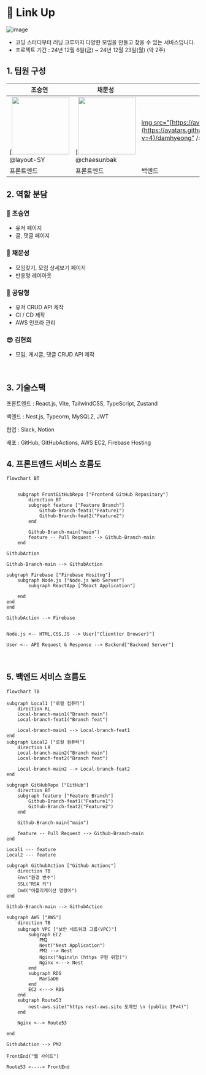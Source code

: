 # 📖 Link Up

![image](https://github.com/user-attachments/assets/3eb77613-171f-465f-a347-258759ff4e6d)

- 코딩 스터디부터 러닝 크루까지 다양한 모임을 만들고 찾을 수 있는 서비스입니다.
- 프로젝트 기간 : 24년 12월 6일(금) ~ 24년 12월 23일(월) (약 2주)


## 1. 팀원 구성

<div align="center">

| **조승연** | **채문성** | 공담형 | 김현희 |
| --- | --- | --- | --- |
| [<img src="](https://github.com/layout-SY)https://avatars.githubusercontent.com/u/111514472?v=4" height=150 width=150> <br/> @layout-SY | [<img src="](https://github.com/chaesunbak)https://avatars.githubusercontent.com/u/152577867?v=4" height=150 width=150> <br/> @chaesunbak | [img src="](https://github.com/chaesunbak)[https://avatars.githubusercontent.com](https://avatars.githubusercontent.com/u/152577867?v=4)/damhyeong” /> | https://avatars.githubusercontent.com/Kim-Hyunhee |
| 프론트엔드 | 프론트엔드 | 백엔드 | 백엔드 |

</div>

## 2. 역할 분담

### 🍊 조승연

- 유저 페이지
- 글, 댓글 페이지

### 👻 채문성

- 모임찾기, 모임 상세보기 페이지
- 반응형 레이아웃

### 🌝 공담형

- 유저 CRUD API 제작
- CI / CD 제작
- AWS 인프라 관리

### 😎 김현희

- 모임, 게시글, 댓글 CRUD API 제작

<br>

## 3. 기술스택

프론트엔드 : React.js, Vite, TailwindCSS, TypeScript, Zustand

백엔드 : Nest.js, Typeorm, MySQL2, JWT

협업 : Slack, Notion

배포 : GitHub, GitHubActions, AWS EC2, Firebase Hosting



## 4. 프론트엔드 서비스 흐름도

```mermaid
flowchart BT
    

    subgraph FrontGitHubRepo ["Frontend GitHub Repository"]
        direction BT
        subgraph feature ["Feature Branch"]
            Github-Branch-feat1("Feature1")
            Github-Branch-feat2("Feature2")
        end

        Github-Branch-main("main")
        feature -- Pull Request --> Github-Branch-main
    end

GithubAction

Github-Branch-main --> GithubAction

subgraph Firebase ["Firebase Hositng"]
    subgraph Node.js ["Node.js Web Server"]
        subgraph ReactApp ["React Application"]
    
    end
end
end

GithubAction --> Firebase


Node.js <-- HTML,CSS,JS --> User["Client(or Browser)"]

User <-- API Request & Response --> Backend["Backend Server"]
```

<br/>

## 5. 백엔드 서비스 흐름도

```mermaid
flowchart TB
    
subgraph Local1 ["로컬 컴퓨터"]
    direction RL
    Local-branch-main1("Branch main")
    Local-branch-feat1("Branch feat")
    
    Local-branch-main1 --> Local-branch-feat1
end
subgraph Local2 ["로컬 컴퓨터"]
    direction LR
    Local-branch-main2("Branch main")
    Local-branch-feat2("Branch feat")

    Local-branch-main2 --> Local-branch-feat2
end

subgraph GitHubRepo ["GitHub"]
    direction BT
    subgraph feature ["Feature Branch"]
        Github-Branch-feat1("Feature1")
        Github-Branch-feat2("Feature2")
    end
    
    Github-Branch-main("main")
    
    feature -- Pull Request --> Github-Branch-main
end

Local1 --- feature
Local2 --- feature

subgraph GithubAction ["Github Actions"]
    direction TB
    Env("환경 변수")
    SSL("RSA 키")
    Cmd("어플리케이션 명령어")
end

Github-Branch-main --> GithubAction

subgraph AWS ["AWS"]
    direction TB
    subgraph VPC ["보안 네트워크 그룹(VPC)"]
        subgraph EC2
            PM2
            Nest("Nest Application")
            PM2 --> Nest
            Nginx("Nginx\n (https 구현 위함)")
            Nginx <---> Nest
        end
        subgraph RDS
            MariaDB
        end
        EC2 <---> RDS
    end
    subgraph Route53
        nest-aws.site("https nest-aws.site 도메인 \n (public IPv4)")
    end
    
    Nginx <--> Route53
    
end

GithubAction --> PM2

FrontEnd("웹 사이트")

Route53 <----> FrontEnd
```








<!--

**Here are some ideas to get you started:**

🙋‍♀️ A short introduction - what is your organization all about?
🌈 Contribution guidelines - how can the community get involved?
👩‍💻 Useful resources - where can the community find your docs? Is there anything else the community should know?
🍿 Fun facts - what does your team eat for breakfast?
🧙 Remember, you can do mighty things with the power of [Markdown](https://docs.github.com/github/writing-on-github/getting-started-with-writing-and-formatting-on-github/basic-writing-and-formatting-syntax)
-->
